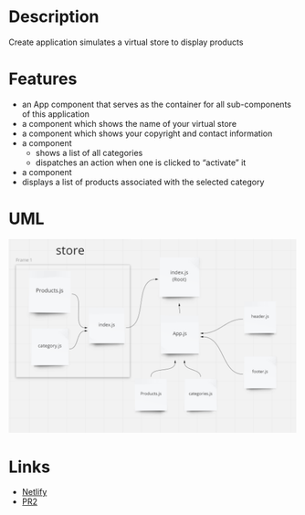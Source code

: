 # Description

Create application simulates a virtual store to display products

# Features
- an App component that serves as the container for all sub-components of this application
- a component which shows the name of your virtual store
- a component which shows your copyright and contact information
- a component
  - shows a list of all categories
  - dispatches an action when one is clicked to “activate” it
- a component
- displays a list of products associated with the selected category

# UML
![](./storuml.png)

# Links
- [Netlify](https://stalwart-pika-161fc2.netlify.app)
- [PR2](https://github.com/WalidAlrefai/virtualstore/pull/2)
